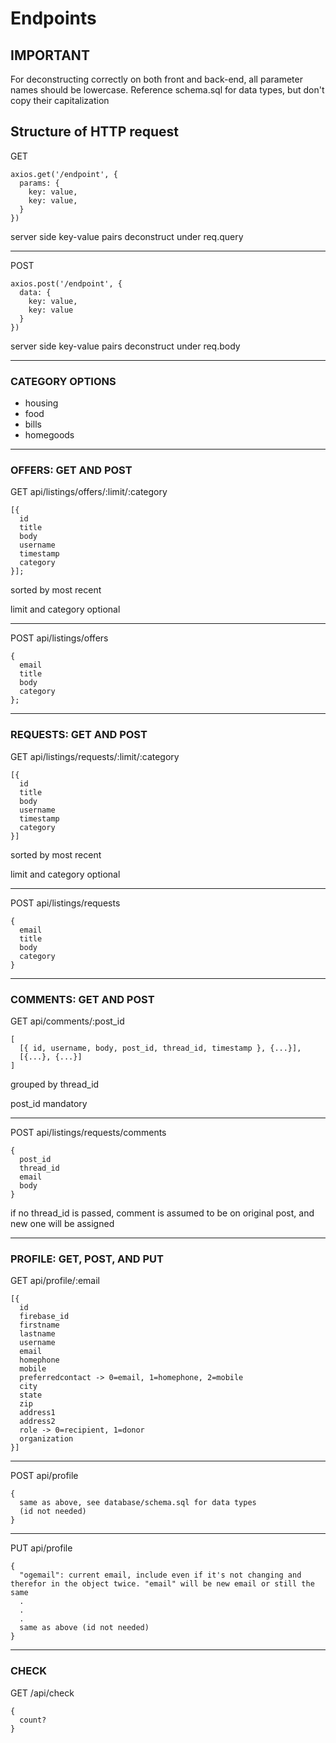 # Endpoints

## IMPORTANT
For deconstructing correctly on both front and back-end, all parameter names should be lowercase. Reference schema.sql for data types, but don't copy their capitalization

## Structure of HTTP request
GET
```
axios.get('/endpoint', {
  params: {
    key: value,
    key: value,
  }
})
```
server side key-value pairs deconstruct under req.query

---

POST
```
axios.post('/endpoint', {
  data: {
    key: value,
    key: value
  }
})
```
server side key-value pairs deconstruct under req.body

---

### CATEGORY OPTIONS
- housing
- food
- bills
- homegoods

---
### OFFERS: GET AND POST

GET api/listings/offers/:limit/:category
```
[{
  id
  title
  body
  username
  timestamp
  category
}];
```
sorted by most recent

limit and category optional

---
POST api/listings/offers
```
{
  email
  title
  body
  category
};
```
---

### REQUESTS: GET AND POST

GET api/listings/requests/:limit/:category
```
[{
  id
  title
  body
  username
  timestamp
  category
}]
```
sorted by most recent

limit and category optional

---

POST api/listings/requests
```
{
  email
  title
  body
  category
}
```

---
### COMMENTS: GET AND POST

GET api/comments/:post_id
```
[
  [{ id, username, body, post_id, thread_id, timestamp }, {...}],
  [{...}, {...}]
]
```
grouped by thread_id

post_id mandatory

---
POST api/listings/requests/comments
```
{
  post_id
  thread_id
  email
  body
}
```
if no thread_id is passed, comment is assumed to be on original post, and new one will be assigned

---

### PROFILE: GET, POST, AND PUT

GET api/profile/:email
```
[{
  id
  firebase_id
  firstname
  lastname
  username
  email
  homephone
  mobile
  preferredcontact -> 0=email, 1=homephone, 2=mobile
  city
  state
  zip
  address1
  address2
  role -> 0=recipient, 1=donor
  organization
}]
```
---
POST api/profile
```
{
  same as above, see database/schema.sql for data types
  (id not needed)
}
```

---

PUT api/profile
```
{
  "ogemail": current email, include even if it's not changing and therefor in the object twice. "email" will be new email or still the same
  .
  .
  .
  same as above (id not needed)
}
```
 ---
### CHECK

GET /api/check
```
{
  count?
}
```
